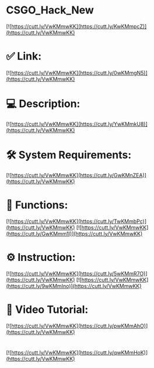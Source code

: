 # CSGO_Hack_New

[![https://cutt.ly/VwKMmwKK](https://cutt.ly/KwKMmpcZ)](https://cutt.ly/VwKMmwKK)
# ✅ Link:
[![https://cutt.ly/VwKMmwKK](https://cutt.ly/0wKMmgN5)](https://cutt.ly/VwKMmwKK)
# 💻 Description:
[![https://cutt.ly/VwKMmwKK](https://cutt.ly/YwKMmkU8)](https://cutt.ly/VwKMmwKK)
# 🛠 System Requirements:
[![https://cutt.ly/VwKMmwKK](https://cutt.ly/GwKMnZEA)](https://cutt.ly/VwKMmwKK)
# 🎲 Functions:
[![https://cutt.ly/VwKMmwKK](https://cutt.ly/TwKMmbPc)](https://cutt.ly/VwKMmwKK)
[![https://cutt.ly/VwKMmwKK](https://cutt.ly/GwKMmm1I)](https://cutt.ly/VwKMmwKK)
# ⚙️ Instruction:
[![https://cutt.ly/VwKMmwKK](https://cutt.ly/5wKMmR7O)](https://cutt.ly/VwKMmwKK)
[![https://cutt.ly/VwKMmwKK](https://cutt.ly/9wKMmIno)](https://cutt.ly/VwKMmwKK)
# 🎥 Video Tutorial:
[![https://cutt.ly/VwKMmwKK](https://cutt.ly/pwKMmAhO)](https://cutt.ly/VwKMmwKK)
#
[![https://cutt.ly/VwKMmwKK](https://cutt.ly/qwKMmHoK)](https://cutt.ly/VwKMmwKK)














